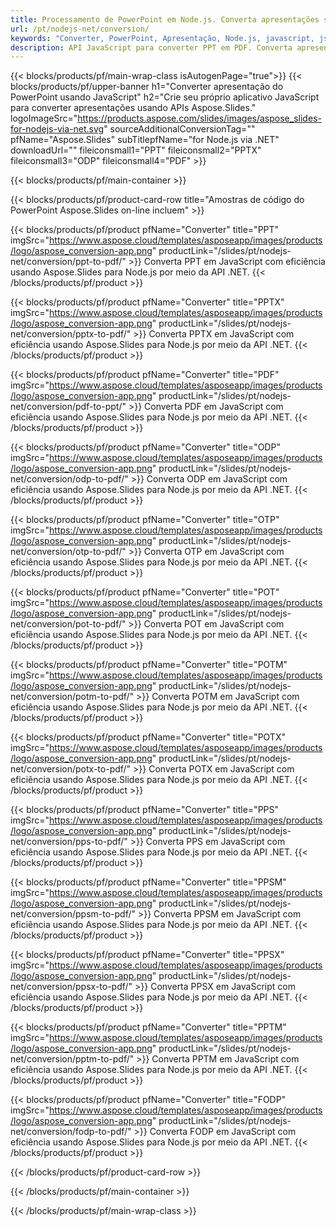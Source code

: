 ```yaml
---
title: Processamento de PowerPoint em Node.js. Converta apresentações sem esforço usando Aspose.Slides.
url: /pt/nodejs-net/conversion/
keywords: "Converter, PowerPoint, Apresentação, Node.js, javascript, js, PDF, Converter para PDF, PPT para PDF"
description: API JavaScript para converter PPT em PDF. Converta apresentações para JPG, PNG, HTML e outros formatos em JavaScript.
---
```


{{< blocks/products/pf/main-wrap-class isAutogenPage="true">}}
{{< blocks/products/pf/upper-banner h1="Converter apresentação do PowerPoint usando JavaScript" h2="Crie seu próprio aplicativo JavaScript para converter apresentações usando APIs Aspose.Slides." logoImageSrc="https://products.aspose.com/slides/images/aspose_slides-for-nodejs-via-net.svg" sourceAdditionalConversionTag="" pfName="Aspose.Slides" subTitlepfName="for Node.js via .NET" downloadUrl="" fileiconsmall1="PPT" fileiconsmall2="PPTX" fileiconsmall3="ODP" fileiconsmall4="PDF" >}}

{{< blocks/products/pf/main-container >}}

{{< blocks/products/pf/product-card-row title="Amostras de código do PowerPoint Aspose.Slides on-line incluem" >}}

{{< blocks/products/pf/product pfName="Converter" title="PPT" imgSrc="https://www.aspose.cloud/templates/asposeapp/images/products/logo/aspose_conversion-app.png" productLink="/slides/pt/nodejs-net/conversion/ppt-to-pdf/" >}}
Converta PPT em JavaScript com eficiência usando Aspose.Slides para Node.js por meio da API .NET.
{{< /blocks/products/pf/product >}}
{{< blocks/products/pf/product pfName="Converter" title="PPTX" imgSrc="https://www.aspose.cloud/templates/asposeapp/images/products/logo/aspose_conversion-app.png" productLink="/slides/pt/nodejs-net/conversion/pptx-to-pdf/" >}}
Converta PPTX em JavaScript com eficiência usando Aspose.Slides para Node.js por meio da API .NET.
{{< /blocks/products/pf/product >}}
{{< blocks/products/pf/product pfName="Converter" title="PDF" imgSrc="https://www.aspose.cloud/templates/asposeapp/images/products/logo/aspose_conversion-app.png" productLink="/slides/pt/nodejs-net/conversion/pdf-to-ppt/" >}}
Converta PDF em JavaScript com eficiência usando Aspose.Slides para Node.js por meio da API .NET.
{{< /blocks/products/pf/product >}}
{{< blocks/products/pf/product pfName="Converter" title="ODP" imgSrc="https://www.aspose.cloud/templates/asposeapp/images/products/logo/aspose_conversion-app.png" productLink="/slides/pt/nodejs-net/conversion/odp-to-pdf/" >}}
Converta ODP em JavaScript com eficiência usando Aspose.Slides para Node.js por meio da API .NET.
{{< /blocks/products/pf/product >}}
{{< blocks/products/pf/product pfName="Converter" title="OTP" imgSrc="https://www.aspose.cloud/templates/asposeapp/images/products/logo/aspose_conversion-app.png" productLink="/slides/pt/nodejs-net/conversion/otp-to-pdf/" >}}
Converta OTP em JavaScript com eficiência usando Aspose.Slides para Node.js por meio da API .NET.
{{< /blocks/products/pf/product >}}
{{< blocks/products/pf/product pfName="Converter" title="POT" imgSrc="https://www.aspose.cloud/templates/asposeapp/images/products/logo/aspose_conversion-app.png" productLink="/slides/pt/nodejs-net/conversion/pot-to-pdf/" >}}
Converta POT em JavaScript com eficiência usando Aspose.Slides para Node.js por meio da API .NET.
{{< /blocks/products/pf/product >}}
{{< blocks/products/pf/product pfName="Converter" title="POTM" imgSrc="https://www.aspose.cloud/templates/asposeapp/images/products/logo/aspose_conversion-app.png" productLink="/slides/pt/nodejs-net/conversion/potm-to-pdf/" >}}
Converta POTM em JavaScript com eficiência usando Aspose.Slides para Node.js por meio da API .NET.
{{< /blocks/products/pf/product >}}
{{< blocks/products/pf/product pfName="Converter" title="POTX" imgSrc="https://www.aspose.cloud/templates/asposeapp/images/products/logo/aspose_conversion-app.png" productLink="/slides/pt/nodejs-net/conversion/potx-to-pdf/" >}}
Converta POTX em JavaScript com eficiência usando Aspose.Slides para Node.js por meio da API .NET.
{{< /blocks/products/pf/product >}}
{{< blocks/products/pf/product pfName="Converter" title="PPS" imgSrc="https://www.aspose.cloud/templates/asposeapp/images/products/logo/aspose_conversion-app.png" productLink="/slides/pt/nodejs-net/conversion/pps-to-pdf/" >}}
Converta PPS em JavaScript com eficiência usando Aspose.Slides para Node.js por meio da API .NET.
{{< /blocks/products/pf/product >}}
{{< blocks/products/pf/product pfName="Converter" title="PPSM" imgSrc="https://www.aspose.cloud/templates/asposeapp/images/products/logo/aspose_conversion-app.png" productLink="/slides/pt/nodejs-net/conversion/ppsm-to-pdf/" >}}
Converta PPSM em JavaScript com eficiência usando Aspose.Slides para Node.js por meio da API .NET.
{{< /blocks/products/pf/product >}}
{{< blocks/products/pf/product pfName="Converter" title="PPSX" imgSrc="https://www.aspose.cloud/templates/asposeapp/images/products/logo/aspose_conversion-app.png" productLink="/slides/pt/nodejs-net/conversion/ppsx-to-pdf/" >}}
Converta PPSX em JavaScript com eficiência usando Aspose.Slides para Node.js por meio da API .NET.
{{< /blocks/products/pf/product >}}
{{< blocks/products/pf/product pfName="Converter" title="PPTM" imgSrc="https://www.aspose.cloud/templates/asposeapp/images/products/logo/aspose_conversion-app.png" productLink="/slides/pt/nodejs-net/conversion/pptm-to-pdf/" >}}
Converta PPTM em JavaScript com eficiência usando Aspose.Slides para Node.js por meio da API .NET.
{{< /blocks/products/pf/product >}}
{{< blocks/products/pf/product pfName="Converter" title="FODP" imgSrc="https://www.aspose.cloud/templates/asposeapp/images/products/logo/aspose_conversion-app.png" productLink="/slides/pt/nodejs-net/conversion/fodp-to-pdf/" >}}
Converta FODP em JavaScript com eficiência usando Aspose.Slides para Node.js por meio da API .NET.
{{< /blocks/products/pf/product >}}


{{< /blocks/products/pf/product-card-row >}}

{{< /blocks/products/pf/main-container >}}
    
{{< /blocks/products/pf/main-wrap-class >}}